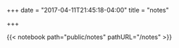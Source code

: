 +++
date = "2017-04-11T21:45:18-04:00"
title = "notes"

+++

{{< notebook path="public/notes" pathURL="/notes" >}}
